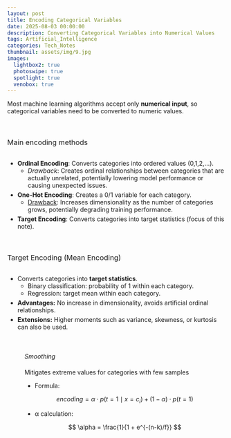 ```yaml
---
layout: post
title: Encoding Categorical Variables
date: 2025-08-03 00:00:00
description: Converting Categorical Variables into Numerical Values
tags: Artificial_Intelligence
categories: Tech_Notes
thumbnail: assets/img/9.jpg
images:
  lightbox2: true
  photoswipe: true
  spotlight: true
  venobox: true
---
```


Most machine learning algorithms accept only **numerical input**, so categorical variables need to be converted to numeric values.

<br>

<h3 style="font-weight: 400; margin-bottom: 30px;">Main encoding methods</h3>
<ul>
  <li style="margin-bottom: 5px;"><b>Ordinal Encoding</b>: Converts categories into ordered values (0,1,2,…).
    <ul>
      <li><i>Drawback</i>: Creates ordinal relationships between categories that are actually unrelated, potentially lowering model performance or causing unexpected issues.</li>
    </ul>
  </li>
  <li style="margin-bottom: 5px;"><b>One-Hot Encoding</b>: Creates a 0/1 variable for each category.
    <ul>
      <li><u>Drawback</u>: Increases dimensionality as the number of categories grows, potentially degrading training performance.</li>
    </ul>
  </li>
  <li style="margin-bottom: 5px;"><b>Target Encoding</b>: Converts categories into target statistics (focus of this note).</li>
</ul>

<br>

<h3 style="font-weight: 400; margin-bottom: 30px;">Target Encoding (Mean Encoding)</h3>
<ul>
  <li style="margin-bottom: 5px;">Converts categories into <b>target statistics</b>.
    <ul>
      <li>Binary classification: probability of 1 within each category.</li>
      <li>Regression: target mean within each category.</li>
    </ul>
  </li>
  <li style="margin-bottom: 5px;"><b>Advantages:</b> No increase in dimensionality, avoids artificial ordinal relationships.</li>
  <li style="margin-bottom: 5px;"><b>Extensions:</b> Higher moments such as variance, skewness, or kurtosis can also be used.</li>
</ul>

<br>

<div style="margin-left: 40px;">

<h5 style="font-weight: 400; margin-bottom: 20px;">Smoothing</h5>
<p>Mitigates extreme values for categories with few samples</p>

<ul>
<li>Formula:</li>
</ul>

$$
encoding = \alpha \cdot p(t=1 \mid x=c_i) + (1-\alpha) \cdot p(t=1)
$$

<ul>
<li>α calculation:</li>
</ul>

$$
\alpha = \frac{1}{1 + e^{-(n-k)/f}}
$$

</div>
